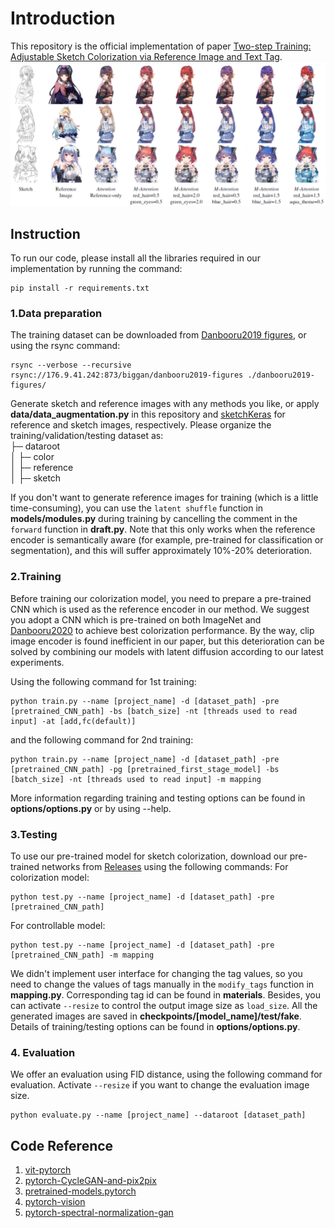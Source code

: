 # Introduction
This repository is the official implementation of paper [Two-step Training: Adjustable Sketch Colorization via Reference Image and Text Tag](https://onlinelibrary.wiley.com/doi/full/10.1111/cgf.14791).
![overview](figure.png)
## Instruction
To run our code, please install all the libraries required in our implementation by running the command:
```
pip install -r requirements.txt
```
### 1.Data preparation
The training dataset can be downloaded from [Danbooru2019 figures](https://www.gwern.net/Crops#danbooru2019-figures), or using the rsync command:
```
rsync --verbose --recursive rsync://176.9.41.242:873/biggan/danbooru2019-figures ./danbooru2019-figures/
```
Generate sketch and reference images with any methods you like, or apply __data/data_augmentation.py__ in this repository and [sketchKeras](https://github.com/lllyasviel/sketchKeras) for reference and sketch images, respectively.
Please organize the training/validation/testing dataset as:  
├─ dataroot   
│  ├─ color  
│  ├─ reference  
│  ├─ sketch  

If you don't want to generate reference images for training (which is a little time-consuming), you can use the `latent shuffle` function in __models/modules.py__ during training by cancelling the comment in the `forward` function  in __draft.py__. Note that this only works when the reference encoder is semantically aware (for example, pre-trained for classification or segmentation), and this will suffer approximately 10%-20% deterioration.
 
### 2.Training 
Before training our colorization model, you need to prepare a pre-trained CNN which is used as the reference encoder in our method. We suggest you adopt a CNN which is pre-trained on both ImageNet and [Danbooru2020](https://www.gwern.net/Danbooru2021#danbooru2020) to achieve best colorization performance. By the way, clip image encoder is found inefficient in our paper, but this deterioration can be solved by combining our models with latent diffusion according to our latest experiments.

Using the following command for 1st training:
```
python train.py --name [project_name] -d [dataset_path] -pre [pretrained_CNN_path] -bs [batch_size] -nt [threads used to read input] -at [add,fc(default)]
```
and the following command for 2nd training:
```
python train.py --name [project_name] -d [dataset_path] -pre [pretrained_CNN_path] -pg [pretrained_first_stage_model] -bs [batch_size] -nt [threads used to read input] -m mapping
```
More information regarding training and testing options can be found in __options/options.py__ or by using --help.

### 3.Testing
To use our pre-trained model for sketch colorization, download our pre-trained networks from [Releases](https://github.com/ydk-tellurion/sketch_colorizer/releases/tag/models) using the following commands:
For colorization model:
```
python test.py --name [project_name] -d [dataset_path] -pre [pretrained_CNN_path] 
```
For controllable model:
```
python test.py --name [project_name] -d [dataset_path] -pre [pretrained_CNN_path] -m mapping
```
We didn't implement user interface for changing the tag values, so you need to change the values of tags manually in the `modify_tags` function in __mapping.py__. Corresponding tag id can be found in __materials__. Besides, you can activate `--resize` to control the output image size as `load_size`. All the generated images are saved in __checkpoints/[model_name]/test/fake__. Details of training/testing options can be found in __options/options.py__.

### 4. Evaluation
We offer an evaluation using FID distance, using the following command for evaluation. Activate `--resize` if you want to change the evaluation image size.
```
python evaluate.py --name [project_name] --dataroot [dataset_path]
```
## Code Reference
1. [vit-pytorch](https://github.com/lucidrains/vit-pytorch)
2. [pytorch-CycleGAN-and-pix2pix](https://github.com/junyanz/pytorch-CycleGAN-and-pix2pix)
3. [pretrained-models.pytorch](https://github.com/Cadene/pretrained-models.pytorch)
4. [pytorch-vision](https://github.com/pytorch/vision)
5. [pytorch-spectral-normalization-gan](https://github.com/christiancosgrove/pytorch-spectral-normalization-gan)
